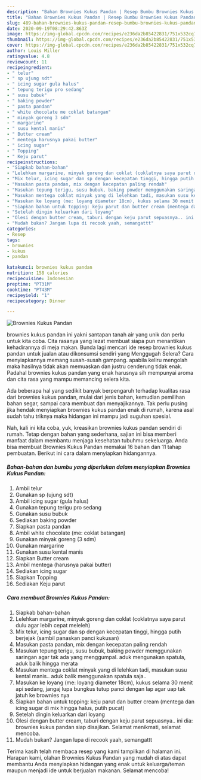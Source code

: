```yaml
---
description: "Bahan Brownies Kukus Pandan | Resep Bumbu Brownies Kukus Pandan Yang Enak dan Simpel"
title: "Bahan Brownies Kukus Pandan | Resep Bumbu Brownies Kukus Pandan Yang Enak dan Simpel"
slug: 489-bahan-brownies-kukus-pandan-resep-bumbu-brownies-kukus-pandan-yang-enak-dan-simpel
date: 2020-09-19T08:29:42.863Z
image: https://img-global.cpcdn.com/recipes/e236da2b85422831/751x532cq70/brownies-kukus-pandan-foto-resep-utama.jpg
thumbnail: https://img-global.cpcdn.com/recipes/e236da2b85422831/751x532cq70/brownies-kukus-pandan-foto-resep-utama.jpg
cover: https://img-global.cpcdn.com/recipes/e236da2b85422831/751x532cq70/brownies-kukus-pandan-foto-resep-utama.jpg
author: Louis Miller
ratingvalue: 4.8
reviewcount: 11
recipeingredient:
- " telur"
- " sp ujung sdt"
- " icing sugar gula halus"
- " tepung terigu pro sedang"
- " susu bubuk"
- " baking powder"
- " pasta pandan"
- " white chocolate me coklat batangan"
- " minyak goreng 3 sdm"
- " margarine"
- " susu kental manis"
- " Butter cream"
- " mentega harusnya pakai butter"
- " icing sugar"
- " Topping"
- " Keju parut"
recipeinstructions:
- "Siapkab bahan-bahan"
- "Lelehkan margarine, minyak goreng dan coklat (coklatnya saya parut dulu agar lebih cepat meleleh)"
- "Mix telur, icing sugar dan sp dengan kecepatan tinggi, hingga putih berjejak (sambil panaskan panci kukusan)"
- "Masukan pasta pandan, mix dengan kecepatan paling rendah"
- "Masukan tepung terigu, susu bubuk, baking powder memggunakan saringan agar tak ada yang menggumpal. aduk mengunakan spatula, aduk balik hingga merata"
- "Masukan mentega coklat minyak yang di lelehkan tadi, masukan susu kental manis.. aduk balik menggunakan spatula saja.."
- "Masukan ke loyang (me: loyang diameter 18cm), kukus selama 30 menit api sedang, jangaj lupa bungkus tutup panci dengan lap agar uap tak jatuh ke brownies nya"
- "Siapkan bahan untuk topping: keju parut dan butter cream (mentega dan icing sugar di mix hingga halus, putih pucat)"
- "Setelah dingin keluarkan dari loyang"
- "Olesi dengan butter cream, taburi dengan keju parut sepuasnya.. ini dia: brownies kukus pandan siap disajikan. Selamat menikmati, selamat mencoba."
- "Mudah bukan? Jangan lupa di recook yaah, semangattt"
categories:
- Resep
tags:
- brownies
- kukus
- pandan

katakunci: brownies kukus pandan 
nutrition: 158 calories
recipecuisine: Indonesian
preptime: "PT31M"
cooktime: "PT43M"
recipeyield: "1"
recipecategory: Dinner

---
```



![Brownies Kukus Pandan](https://img-global.cpcdn.com/recipes/e236da2b85422831/751x532cq70/brownies-kukus-pandan-foto-resep-utama.jpg)


brownies kukus pandan ini yakni santapan tanah air yang unik dan perlu untuk kita coba. Cita rasanya yang lezat membuat siapa pun menantikan kehadirannya di meja makan.
Bunda lagi mencari ide resep brownies kukus pandan untuk jualan atau dikonsumsi sendiri yang Menggugah Selera? Cara menyiapkannya memang susah-susah gampang. apabila keliru mengolah maka hasilnya tidak akan memuaskan dan justru cenderung tidak enak. Padahal brownies kukus pandan yang enak harusnya sih mempunyai aroma dan cita rasa yang mampu memancing selera kita.

Ada beberapa hal yang sedikit banyak berpengaruh terhadap kualitas rasa dari brownies kukus pandan, mulai dari jenis bahan, kemudian pemilihan bahan segar, sampai cara membuat dan menyajikannya. Tak perlu pusing jika hendak menyiapkan brownies kukus pandan enak di rumah, karena asal sudah tahu triknya maka hidangan ini mampu jadi suguhan spesial.




Nah, kali ini kita coba, yuk, kreasikan brownies kukus pandan sendiri di rumah. Tetap dengan bahan yang sederhana, sajian ini bisa memberi manfaat dalam membantu menjaga kesehatan tubuhmu sekeluarga. Anda bisa membuat Brownies Kukus Pandan memakai 16 bahan dan 11 tahap pembuatan. Berikut ini cara dalam menyiapkan hidangannya.

<!--inarticleads1-->

##### Bahan-bahan dan bumbu yang diperlukan dalam menyiapkan Brownies Kukus Pandan:

1. Ambil  telur
1. Gunakan  sp (ujung sdt)
1. Ambil  icing sugar (gula halus)
1. Gunakan  tepung terigu pro sedang
1. Gunakan  susu bubuk
1. Sediakan  baking powder
1. Siapkan  pasta pandan
1. Ambil  white chocolate (me: coklat batangan)
1. Gunakan  minyak goreng (3 sdm)
1. Gunakan  margarine
1. Gunakan  susu kental manis
1. Siapkan  Butter cream
1. Ambil  mentega (harusnya pakai butter)
1. Sediakan  icing sugar
1. Siapkan  Topping
1. Sediakan  Keju parut




<!--inarticleads2-->

##### Cara membuat Brownies Kukus Pandan:

1. Siapkab bahan-bahan
1. Lelehkan margarine, minyak goreng dan coklat (coklatnya saya parut dulu agar lebih cepat meleleh)
1. Mix telur, icing sugar dan sp dengan kecepatan tinggi, hingga putih berjejak (sambil panaskan panci kukusan)
1. Masukan pasta pandan, mix dengan kecepatan paling rendah
1. Masukan tepung terigu, susu bubuk, baking powder memggunakan saringan agar tak ada yang menggumpal. aduk mengunakan spatula, aduk balik hingga merata
1. Masukan mentega coklat minyak yang di lelehkan tadi, masukan susu kental manis.. aduk balik menggunakan spatula saja..
1. Masukan ke loyang (me: loyang diameter 18cm), kukus selama 30 menit api sedang, jangaj lupa bungkus tutup panci dengan lap agar uap tak jatuh ke brownies nya
1. Siapkan bahan untuk topping: keju parut dan butter cream (mentega dan icing sugar di mix hingga halus, putih pucat)
1. Setelah dingin keluarkan dari loyang
1. Olesi dengan butter cream, taburi dengan keju parut sepuasnya.. ini dia: brownies kukus pandan siap disajikan. Selamat menikmati, selamat mencoba.
1. Mudah bukan? Jangan lupa di recook yaah, semangattt




Terima kasih telah membaca resep yang kami tampilkan di halaman ini. Harapan kami, olahan Brownies Kukus Pandan yang mudah di atas dapat membantu Anda menyiapkan hidangan yang enak untuk keluarga/teman maupun menjadi ide untuk berjualan makanan. Selamat mencoba!
